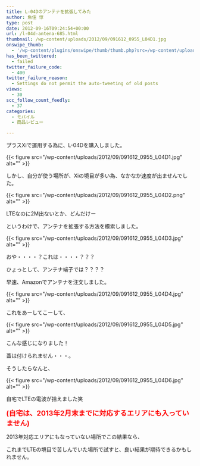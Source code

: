 ```yaml
---
title: L-04Dのアンテナを拡張してみた
author: 魚住 惇
type: post
date: 2012-09-16T09:24:54+00:00
url: /l-04d-antena-685.html
thumbnail: /wp-content/uploads/2012/09/091612_0955_L04D1.jpg
onswipe_thumb:
  - '/wp-content/plugins/onswipe/thumb/thumb.php?src=/wp-content/uploads/2012/09/091612_0955_L04D6.jpg&amp;w=600&amp;h=800&amp;zc=1&amp;q=75&amp;f=0'
has_been_twittered:
  - failed
twitter_failure_code:
  - 400
twitter_failure_reason:
  - Settings do not permit the auto-tweeting of old posts
views:
  - 30
scc_follow_count_feedly:
  - 37
categories:
  - モバイル
  - 商品レビュー

---
```

プラスXiで運用する為に、L-04Dを購入しました。</p> 

{{< figure src="/wp-content/uploads/2012/09/091612_0955_L04D1.jpg" alt="" >}} 

<!--more-->

しかし、自分が使う場所が、Xiの境目が多い為、なかなか速度が出ませんでした。</p> 

{{< figure src="/wp-content/uploads/2012/09/091612_0955_L04D2.png" alt="" >}} 

LTEなのに2M出ないとか、どんだけー</p> 

というわけで、アンテナを拡張する方法を模索しました。</p> 

{{< figure src="/wp-content/uploads/2012/09/091612_0955_L04D3.jpg" alt="" >}} 

おや・・・・？これは・・・・？？？

ひょっとして、アンテナ端子では？？？？</p> 

早速、Amazonでアンテナを注文しました。

{{< figure src="/wp-content/uploads/2012/09/091612_0955_L04D4.jpg" alt="" >}} </p> 

これをあーしてこーして、

{{< figure src="/wp-content/uploads/2012/09/091612_0955_L04D5.jpg" alt="" >}} 

こんな感じになりました！

蓋は付けられません・・・。</p> </p> 

そうしたらなんと、

{{< figure src="/wp-content/uploads/2012/09/091612_0955_L04D6.jpg" alt="" >}} 

自宅でLTEの電波が拾えました笑

<span style="color: red; font-size: 14pt;"><b>(自宅は、2013年2月末までに対応するエリアにも入っていません)</b></span></p> 

2013年対応エリアにもなっていない場所でこの結果なら、

これまでLTEの境目で苦しんでいた場所で試すと、良い結果が期待できるかもしれません。